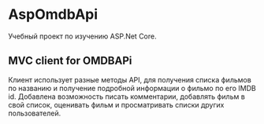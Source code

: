 # AspOmdbApi
Учебный проект по изучению ASP.Net Core.
## MVC client for OMDBAPi
Клиент использует разные методы API, для получения списка фильмов по названию и получение подробной информации о фильмо по его IMDB id.
Добавлена возможность писать комментарии, добавлять фильм в свой список, оценивать фильм и просматривать списки других пользователей.
